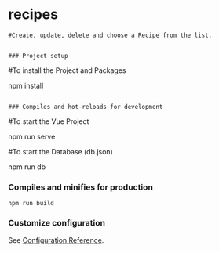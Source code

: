 # recipes
```
#Create, update, delete and choose a Recipe from the list.


### Project setup
```
#To install the Project and Packages

npm install
```

### Compiles and hot-reloads for development
```
#To start the Vue Project

npm run serve

#To start the Database (db.json)

npm run db

### Compiles and minifies for production
```
npm run build
```

### Customize configuration
See [Configuration Reference](https://cli.vuejs.org/config/).
